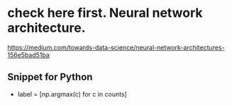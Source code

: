 # check here first. Neural network architecture.
https://medium.com/towards-data-science/neural-network-architectures-156e5bad51ba

## Snippet for Python

- label = [np.argmax(c) for c in counts]
